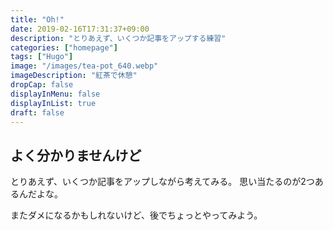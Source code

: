 ```yaml
---
title: "Oh!"
date: 2019-02-16T17:31:37+09:00
description: "とりあえず、いくつか記事をアップする練習"
categories: ["homepage"]
tags: ["Hugo"]
image: "/images/tea-pot_640.webp"
imageDescription: "紅茶で休憩"
dropCap: false
displayInMenu: false
displayInList: true
draft: false
---
```

## よく分かりませんけど
とりあえず、いくつか記事をアップしながら考えてみる。
思い当たるのが2つあるんだよな。

またダメになるかもしれないけど、後でちょっとやってみよう。
